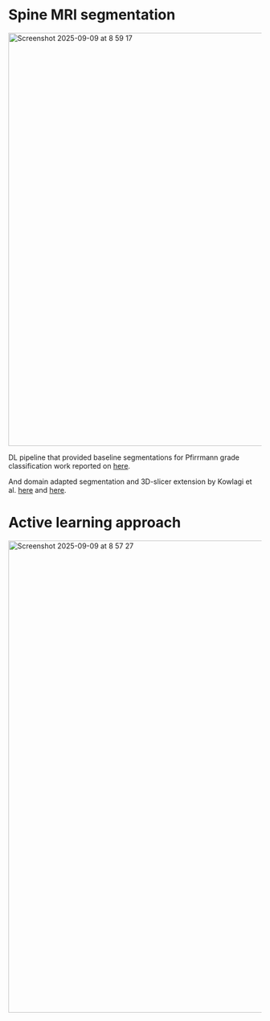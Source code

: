 # Spine MRI segmentation

<img width="1445" height="821" alt="Screenshot 2025-09-09 at 8 59 17" src="https://github.com/user-attachments/assets/98b0e9d5-b23f-4002-aedc-163973253a32" />

DL pipeline that provided baseline segmentations for Pfirrmann grade classification work reported on [here](https://ieeexplore.ieee.org/abstract/document/10230814).

And domain adapted segmentation and 3D-slicer extension by Kowlagi et al. [here](https://journals.lww.com/spinejournal/abstract/9900/olsia__open_lumbar_spine_image_analysis___a_3d.1095.aspx) and [here](https://imedslab.github.io/spineslicer/).

# Active learning approach

<img width="1676" height="938" alt="Screenshot 2025-09-09 at 8 57 27" src="https://github.com/user-attachments/assets/eef1cfd0-9a30-42c6-b371-d3f6cbc39741" />

